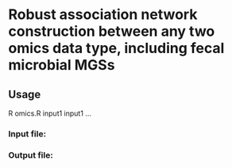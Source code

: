 # Robust association network construction between any two omics data type, including fecal microbial MGSs

## Usage
R omics.R input1 input1 ...

### Input file:

### Output file:
